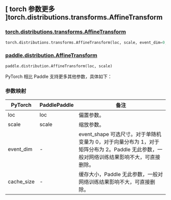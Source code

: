 ## [ torch 参数更多 ]torch.distributions.transforms.AffineTransform

### [torch.distributions.transforms.AffineTransform](https://pytorch.org/docs/stable/distributions.html#torch.distributions.transforms.AffineTransform)

```python
torch.distributions.transforms.AffineTransform(loc, scale, event_dim=0, cache_size=0)
```

### [paddle.distribution.AffineTransform](https://www.paddlepaddle.org.cn/documentation/docs/zh/develop/api/paddle/distribution/AffineTransform_cn.html#affinetransform)

```python
paddle.distribution.AffineTransform(loc, scale)
```

PyTorch 相比 Paddle 支持更多其他参数，具体如下：

### 参数映射

| PyTorch    | PaddlePaddle | 备注 |
| ---------- | ------------ | -- |
| loc        | loc          | 偏置参数。 |
| scale      | scale        | 缩放参数。 |
| event_dim  | -            | event_shape 可选尺寸。对于单随机变量为 0，对于向量分布为 1，对于矩阵分布为 2。Paddle 无此参数，一般对网络训练结果影响不大，可直接删除。 |
| cache_size | -            | 缓存大小，Paddle 无此参数，一般对网络训练结果影响不大，可直接删除。 |
